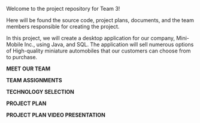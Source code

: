 Welcome to the project repository for Team 3!

Here will be found the source code, project plans, documents, and the team members responsible for creating the project.

In this project, we will create a desktop application for our company, Mini-Mobile Inc., using    Java, and SQL.
The application will sell numerous options of High-quality miniature automobiles that our customers can choose from to purchase.

**MEET OUR TEAM**



**TEAM ASSIGNMENTS**



**TECHNOLOGY SELECTION**



**PROJECT PLAN**



**PROJECT PLAN VIDEO PRESENTATION**
